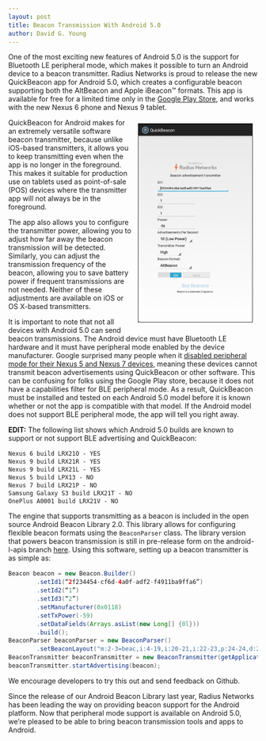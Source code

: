 ```yaml
---
layout: post
title: Beacon Transmission With Android 5.0 
author: David G. Young
---
```


One of the most exciting new features of Android 5.0 is the support for Bluetooth LE peripheral mode, which makes it possible to turn an Android device to a beacon transmitter.  Radius Networks is proud to release the new QuickBeacon app for Android 5.0, which creates a configurable beacon supporting both the AltBeacon and Apple iBeacon&#8482;   formats.  This app is available for free for a limited time only in the [Google Play Store](https://play.google.com/store/apps/details?id=com.radiusnetworks.quickbeacon), and works with the new Nexus 6 phone and Nexus 9 tablet.

<img style="margin:10px; height: 400px; border: thin solid #333;float:right;" src='/img/quickbeacon.png'>


QuickBeacon for Android makes for an extremely versatile software beacon transmitter, because unlike iOS-based transmitters, it allows you to keep transmitting even when the app is no longer in the foreground.  This makes it suitable for production use on tablets used as point-of-sale (POS) devices where the transmitter app will not always be in the foreground.

The app also allows you to configure the transmitter power, allowing you to adjust how far away the beacon transmission will be detected.  Similarly, you can adjust the transmission frequency of the beacon, allowing you to save battery power if frequent transmissions are not needed.  Neither of these adjustments are available on iOS or OS X-based transmitters.

It is important to note that not all devices with Android 5.0 can send beacon transmissions.  The Android device must have Bluetooth LE hardware and it must have peripheral mode enabled by the device manufacturer.   Google surprised many people when it [disabled peripheral mode for their Nexus 5 and Nexus 7 devices](https://code.google.com/p/android-developer-preview/issues/detail?id=1570), meaning these devices cannot transmit beacon advertisements using QuickBeacon or other software.  This can be confusing for folks using the Google Play store, because it does not have a capabilities filter for BLE peripheral mode.  As a result, QuickBeacon must be installed and tested on each Android 5.0 model before it is known whether or not the app is compatible with that model.  If the Android model does not support BLE peripheral mode, the app will tell you right away.

**EDIT:** The following list shows which Android 5.0 builds are known to support or not support BLE advertising and QuickBeacon:
```
Nexus 6 build LRX21O - YES
Nexus 9 build LRX21R - YES
Nexus 9 build LRX21L - YES
Nexus 5 build LPX13 - NO
Nexus 7 build LRX21P - NO
Samsung Galaxy S3 build LRX21T - NO
OnePlus A0001 build LRX21V - NO
```

The engine that supports transmitting as a beacon is included in the open source Android Beacon Library 2.0.  This library allows for configuring flexible beacon formats using the `BeaconParser` class.  The library version that powers beacon transmission is still in pre-release form on the android-l-apis branch [here](https://github.com/AltBeacon/android-beacon-library/tree/android-l-apis).  Using this software, setting up a beacon transmitter is as simple as:

```java
Beacon beacon = new Beacon.Builder()
       	.setId1(“2f234454-cf6d-4a0f-adf2-f4911ba9ffa6”)
       	.setId2(“1”)
       	.setId3(“2”)
        .setManufacturer(0x0118)
        .setTxPower(-59)
        .setDataFields(Arrays.asList(new Long[] {0l}))
        .build();
BeaconParser beaconParser = new BeaconParser()
        .setBeaconLayout("m:2-3=beac,i:4-19,i:20-21,i:22-23,p:24-24,d:25-25");
BeaconTransmitter beaconTransmitter = new BeaconTransmitter(getApplicationContext(), beaconParser);	
beaconTransmitter.startAdvertising(beacon);

```

We encourage developers to try this out and send feedback on Github.

Since the release of our Android Beacon Library last year, Radius Networks has been leading the way on providing beacon support for the Android platform.  Now that peripheral mode support is available on Android 5.0, we’re pleased to be able to bring beacon transmission tools and apps to Android.

